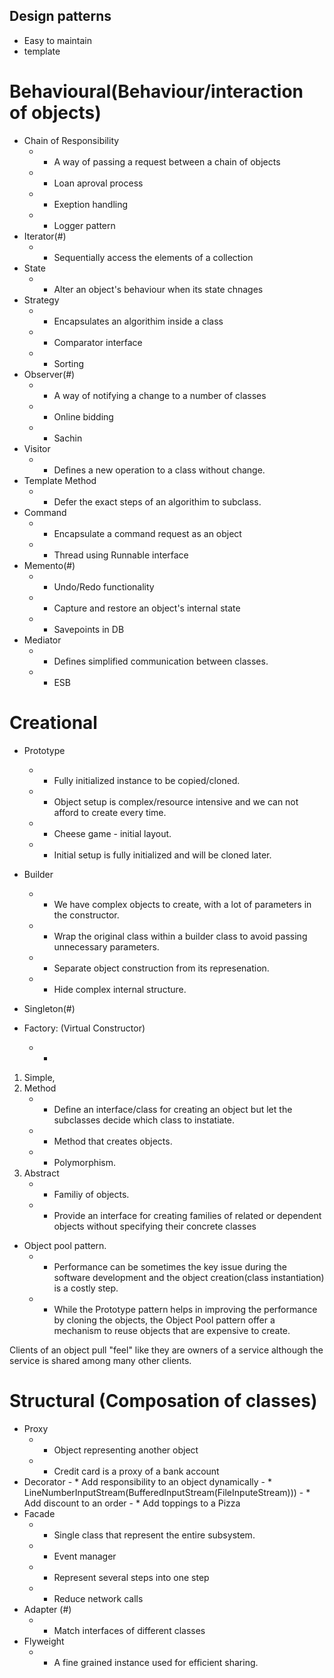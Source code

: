 ## Design patterns
* Easy to maintain
* template 


# Behavioural(Behaviour/interaction of objects)
* Chain of Responsibility
     - * A way of passing a request between a chain of objects
     - * Loan aproval process 
     - * Exeption handling 
     - * Logger pattern 
* Iterator(#) 
     - *  Sequentially access the elements of a collection
* State
     - * Alter an object's behaviour when its state chnages 
* Strategy
     - * Encapsulates an algorithim inside a class 
     - * Comparator interface 
     - * Sorting 
* Observer(#) 
     - * A way of notifying a change to a number of classes 
     - * Online bidding 
     - * Sachin 
* Visitor 
     - *  Defines a new operation to a class without change. 
* Template Method 
     - * Defer the exact steps of an algorithim to  subclass.
* Command 
     - * Encapsulate a command request as an object 
     - * Thread using Runnable interface 
* Memento(#) 
     - * Undo/Redo functionality 
     - * Capture and restore an object's internal state 
     - * Savepoints in DB
* Mediator
     - * Defines simplified communication between classes. 
     - * ESB 
# Creational 
* Prototype
     - * Fully initialized instance to be copied/cloned.
     - * Object setup is complex/resource intensive and we can not afford to create every time.
     - * Cheese game - initial layout.
     - * Initial setup is fully initialized and will be cloned later. 
	 
* Builder
     - *  We have complex objects to create, with a lot of parameters in the constructor.
     - * Wrap the original class within a builder class to avoid passing unnecessary parameters. 
     - *  Separate object construction from its represenation.
     - *  Hide complex internal structure.
		
* Singleton(#) 
      
* Factory: (Virtual Constructor)
   - * 
 1. Simple,
 2. Method
     - *  Define an interface/class for creating an object but let the subclasses decide which class to instatiate.
     - * Method that creates objects.
     - * Polymorphism.
 3. Abstract 
     - * Familiy of objects.
     - * Provide an interface for creating families of related or dependent objects without specifying their concrete classes
 
* Object pool pattern. 
    - * Performance can be sometimes the key issue during the software development and the object creation(class instantiation) is a costly step. 
    - * While the Prototype pattern helps in improving the performance by cloning the objects, the Object Pool pattern offer a mechanism to reuse objects that are expensive to create.

Clients of an object pull "feel" like they are owners of a service although the service is shared among many other clients.

# Structural (Composation of classes)
* Proxy
     - * Object representing another object 
     - * Credit card is a proxy of a bank account
* Decorator
      - * Add responsibility to an object dynamically 
      - * LineNumberInputStream(BufferedInputStream(FileInputeStream)))
      - * Add discount to an order
      - * Add toppings to a Pizza
* Facade
    - * Single class that represent the entire subsystem.
    - * Event manager 
    - * Represent several steps into one step 
    - * Reduce network calls
* Adapter (#) 
    - *  Match interfaces of different classes 
* Flyweight
   - *  A fine grained instance used for efficient sharing.
